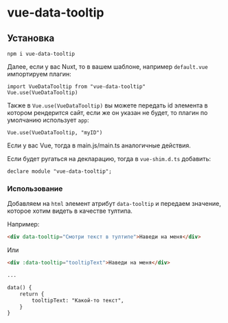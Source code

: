# vue-data-tooltip

## Установка

```
npm i vue-data-tooltip
```

Далее, если у вас Nuxt, то в вашем шаблоне, например `default.vue` импортируем плагин:

```
import VueDataTooltip from "vue-data-tooltip"
Vue.use(VueDataTooltip)
```

Также в `Vue.use(VueDataTooltip)` вы можете передать id элемента в котором рендерится сайт, если же он указан не будет, то плагин по умолчанию использует `app`:

```
Vue.use(VueDataTooltip, "myID")
```

Если у вас Vue, тогда в main.js/main.ts аналогичные действия.

Если будет ругаться на декларацию, тогда в `vue-shim.d.ts` добавить:

```
declare module "vue-data-tooltip";
```

### Использование

Добавляем на `html` элемент атрибут `data-tooltip` и передаем значение, которое хотим видеть в качестве тултипа.

Например:

```html
<div data-tooltip="Смотри текст в тултипе">Наведи на меня</div>
```
Или
```html
<div :data-tooltip="tooltipText">Наведи на меня</div>

...

data() {
    return {
        tooltipText: "Какой-то текст",
    }
}
```
